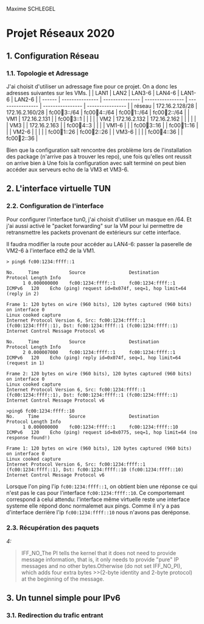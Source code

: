 Maxime SCHLEGEL

# Projet Réseaux 2020

## 1. Configuration Réseau

### 1.1. Topologie et Adressage

J'ai choisit d'utiliser un adressage fixe pour ce projet. On a donc les adresses suivantes sur les VMs.
|        | LAN1            | LAN2            | LAN3-6           | LAN4-6           | LAN1-6           | LAN2-6           |
| ------ | --------------- | --------------- | ---------------- | ---------------- | ---------------- | ---------------- |
| réseau | 172.16.2.128/28 | 172.16.2.160/28 | fc00:1234:3::/64 | fc00:1234:4::/64 | fc00:1234:1::/64 | fc00:1234:2::/64 |
| VM1    | 172.16.2.131    |                 | fc00:1234:3::1   |                  |                  |                  |
| VM2    | 172.16.2.132    | 172.16.2.162    |                  |                  |                  |                  |
| VM3    |                 | 172.16.2.163    |                  | fc00:1234:4::3   |                  |                  |
| VM1-6  |                 |                 | fc00:1234:3::16  |                  | fc00:1234:1::16  |                  |
| VM2-6  |                 |                 |                  |                  | fc00:1234:1::26  | fc00:1234:2::26  |
| VM3-6  |                 |                 |                  | fc00:1234:4::36  |                  | fc00:1234:2::36  |


Bien que la configuration salt rencontre des problème lors de l'installation des package (n'arrive pas à trouver les repo), une fois qu'elles ont reussit on arrive bien à 
Une fois la configuration avec salt terminé on peut bien accéder aux serveurs echo de la VM3 et VM3-6.


## 2. L'interface virtuelle TUN

### 2.2. Configuration de l'interface

Pour configurer l'interface tun0, j'ai choisit d'utiliser un masque en /64. Et j'ai aussi activé le "packet forwarding" sur la VM pour lui permettre de retransmettre les packets provenant de extérieurs sur cette interface.

Il faudra modifier la route pour accéder au LAN4-6: passer la paserelle de VM2-6 à l'interface eth2 de la VM1. 

```
> ping6 fc00:1234:ffff::1

No.     Time           Source                Destination           Protocol Length Info
      1 0.000000000    fc00:1234:ffff::1     fc00:1234:ffff::1     ICMPv6   120    Echo (ping) request id=0x074f, seq=1, hop limit=64 (reply in 2)

Frame 1: 120 bytes on wire (960 bits), 120 bytes captured (960 bits) on interface 0
Linux cooked capture
Internet Protocol Version 6, Src: fc00:1234:ffff::1 (fc00:1234:ffff::1), Dst: fc00:1234:ffff::1 (fc00:1234:ffff::1)
Internet Control Message Protocol v6

No.     Time           Source                Destination           Protocol Length Info
      2 0.000007000    fc00:1234:ffff::1     fc00:1234:ffff::1     ICMPv6   120    Echo (ping) reply id=0x074f, seq=1, hop limit=64 (request in 1)

Frame 2: 120 bytes on wire (960 bits), 120 bytes captured (960 bits) on interface 0
Linux cooked capture
Internet Protocol Version 6, Src: fc00:1234:ffff::1 (fc00:1234:ffff::1), Dst: fc00:1234:ffff::1 (fc00:1234:ffff::1)
Internet Control Message Protocol v6
```

```
>ping6 fc00:1234:ffff::10
No.     Time           Source                Destination           Protocol Length Info
      1 0.000000000    fc00:1234:ffff::1     fc00:1234:ffff::10    ICMPv6   120    Echo (ping) request id=0x0775, seq=1, hop limit=64 (no response found!)

Frame 1: 120 bytes on wire (960 bits), 120 bytes captured (960 bits) on interface 0
Linux cooked capture
Internet Protocol Version 6, Src: fc00:1234:ffff::1 (fc00:1234:ffff::1), Dst: fc00:1234:ffff::10 (fc00:1234:ffff::10)
Internet Control Message Protocol v6
```

Lorsque l'on ping l'ip ```fc00:1234:ffff::1```, on obtient bien une réponse ce qui n'est pas le cas pour l'interface ```fc00:1234:ffff::10```.
Ce comportemant correspond à celui attendu: l'interface même virtuelle reste une interface systeme elle répond donc normalemet aux pings. Comme il n'y a pas d'interface derrière l'ip ```fc00:1234:ffff::10``` nous n'avons pas deréponse.

### 2.3. Récupération des paquets

_4:_
>IFF_NO_The PI tells the kernel that it does not need to provide message    information, that is, it only needs to provide "pure" IP messages and no other bytes.Otherwise (do not set IFF_NO_PI), which adds four extra bytes >>(2-byte identity and 2-byte protocol) at the beginning of the message.

## 3. Un tunnel simple pour IPv6

### 3.1. Redirection du trafic entrant
